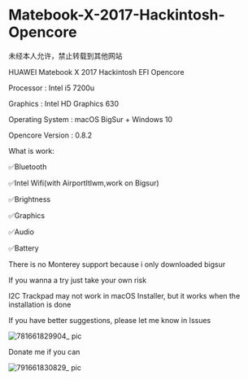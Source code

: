 # Matebook-X-2017-Hackintosh-Opencore
 
  未经本人允许，禁止转载到其他网站
 
HUAWEI Matebook X 2017 Hackintosh EFI Opencore
 
Processor         : Intel i5 7200u
 
Graphics          : Intel HD Graphics 630
 
Operating System  : macOS BigSur + Windows 10
 
Opencore Version  : 0.8.2

What is work:

✅Bluetooth
 
✅Intel Wifi(with AirportItlwm,work on Bigsur)
 
✅Brightness
 
✅Graphics
 
✅Audio
 
✅Battery
 
There is no Monterey support because i only downloaded bigsur


If you wanna a try just take your own risk
 

I2C Trackpad may not work in macOS Installer, but it works when the installation is done
   
If you have better suggestions, please let me know in Issues
 


![781661829904_ pic](https://user-images.githubusercontent.com/111690660/187342340-ff76389b-525c-4de9-80e0-cdf9fee30723.jpg)

Donate me if you can
 
![791661830829_ pic](https://user-images.githubusercontent.com/111690660/187344133-8a321d18-09f8-4361-b043-54d96bf90dca.jpg)
